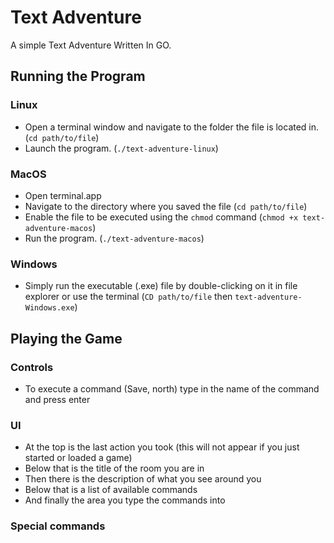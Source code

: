 # Text Adventure

A simple Text Adventure Written In GO.

## Running the Program

### Linux

- Open a terminal window and navigate to the folder the file is located in. (```cd path/to/file```)
- Launch the program. (``` ./text-adventure-linux ```)

### MacOS

- Open terminal.app
- Navigate to the directory where you saved the file (```cd path/to/file```)
- Enable the file to be executed using the `chmod` command (`chmod +x text-adventure-macos`)
- Run the program. (`./text-adventure-macos`)

### Windows

- Simply run the executable (.exe) file by double-clicking on it in file explorer or use the terminal (`CD path/to/file` then `text-adventure-Windows.exe`)

## Playing the Game

### Controls

- To execute a command (Save, north) type in the name of the command and press enter

### UI

- At the top is the last action you took (this will not appear if you just started or loaded a game)
- Below that is the title of the room you are in
- Then there is the description of what you see around you
- Below that is a list of available commands
- And finally the area you type the commands into

### Special commands


